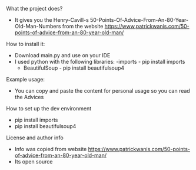 What the project does?
- It gives you the Henry-Cavill-s 50-Points-Of-Advice-From-An-80-Year-Old-Man-Numbers from the website https://www.patrickwanis.com/50-points-of-advice-from-an-80-year-old-man/

How to install it:
- Download main.py and use on your IDE
- I used python with the following libraries:
  -imports - pip install imports
  - BeautifulSoup - pip install beautifulsoup4  

Example usage:
- You can copy and paste the content for personal usage so you can read the Advices 

How to set up the dev environment
- pip install imports
- pip install beautifulsoup4

License and author info
- Info was copied from website https://www.patrickwanis.com/50-points-of-advice-from-an-80-year-old-man/
- Its open source

